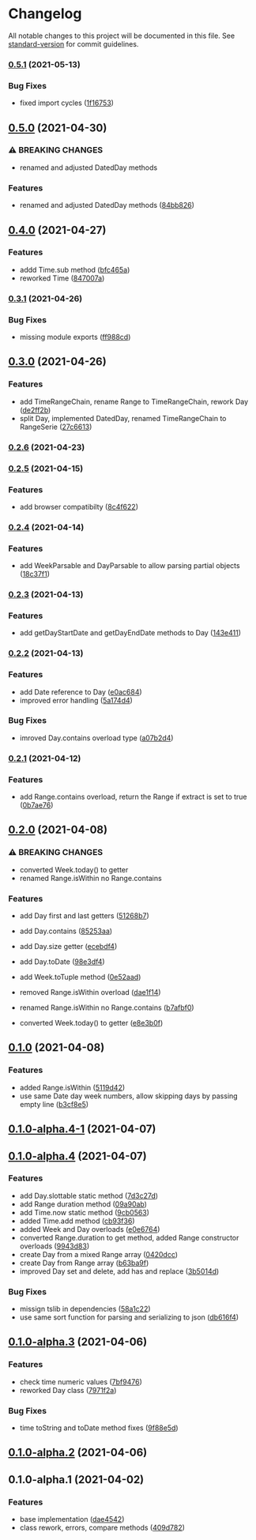 # Changelog

All notable changes to this project will be documented in this file. See [standard-version](https://github.com/conventional-changelog/standard-version) for commit guidelines.

### [0.5.1](https://github.com/GlCap/week-ranger/compare/v0.5.0...v0.5.1) (2021-05-13)

### Bug Fixes

- fixed import cycles ([1f16753](https://github.com/GlCap/week-ranger/commit/1f167537010cecdb357a1898af2a767e1b723a5c))

## [0.5.0](https://github.com/GlCap/week-ranger/compare/v0.4.0...v0.5.0) (2021-04-30)

### ⚠ BREAKING CHANGES

- renamed and adjusted DatedDay methods

### Features

- renamed and adjusted DatedDay methods ([84bb826](https://github.com/GlCap/week-ranger/commit/84bb826ac490976c2515d38974574e8782761c36))

## [0.4.0](https://github.com/GlCap/week-ranger/compare/v0.3.1...v0.4.0) (2021-04-27)

### Features

- addd Time.sub method ([bfc465a](https://github.com/GlCap/week-ranger/commit/bfc465ac3fa626f6de7338b487f612b884a46613))
- reworked Time ([847007a](https://github.com/GlCap/week-ranger/commit/847007abb0f92d53ca58d95bff7c405a0423c7d2))

### [0.3.1](https://github.com/GlCap/week-ranger/compare/v0.3.0...v0.3.1) (2021-04-26)

### Bug Fixes

- missing module exports ([ff988cd](https://github.com/GlCap/week-ranger/commit/ff988cd8a3bdf18f459293a6d4ac17ab265363d5))

## [0.3.0](https://github.com/GlCap/week-ranger/compare/v0.2.6...v0.3.0) (2021-04-26)

### Features

- add TimeRangeChain, rename Range to TimeRangeChain, rework Day ([de2ff2b](https://github.com/GlCap/week-ranger/commit/de2ff2bf120d526e8e6c4db90e6c4c56a5637c3e))
- split Day, implemented DatedDay, renamed TimeRangeChain to RangeSerie ([27c6613](https://github.com/GlCap/week-ranger/commit/27c66138fc8eb9a77c1450512c740c0003c2dccf))

### [0.2.6](https://github.com/GlCap/week-ranger/compare/v0.2.5...v0.2.6) (2021-04-23)

### [0.2.5](https://github.com/GlCap/week-ranger/compare/v0.2.4...v0.2.5) (2021-04-15)

### Features

- add browser compatibilty ([8c4f622](https://github.com/GlCap/week-ranger/commit/8c4f6222152bfe0a9b1214a4c7c5d26141604872))

### [0.2.4](https://github.com/GlCap/week-ranger/compare/v0.2.3...v0.2.4) (2021-04-14)

### Features

- add WeekParsable and DayParsable to allow parsing partial objects ([18c37f1](https://github.com/GlCap/week-ranger/commit/18c37f19dd527b98614787c7a242e95538ab6798))

### [0.2.3](https://github.com/GlCap/week-ranger/compare/v0.2.2...v0.2.3) (2021-04-13)

### Features

- add getDayStartDate and getDayEndDate methods to Day ([143e411](https://github.com/GlCap/week-ranger/commit/143e411a5abd2ba003968bb8f8000c1a8e73c13a))

### [0.2.2](https://github.com/GlCap/week-ranger/compare/v0.2.1...v0.2.2) (2021-04-13)

### Features

- add Date reference to Day ([e0ac684](https://github.com/GlCap/week-ranger/commit/e0ac6849066f5219058e5b947a9d42c90c2532e1))
- improved error handling ([5a174d4](https://github.com/GlCap/week-ranger/commit/5a174d47e0f1069742b0117a1fb10fd90d8ffc6d))

### Bug Fixes

- imroved Day.contains overload type ([a07b2d4](https://github.com/GlCap/week-ranger/commit/a07b2d4a8076b4da1601ccf0ac4093bfadebacc9))

### [0.2.1](https://github.com/GlCap/week-ranger/compare/v0.2.0...v0.2.1) (2021-04-12)

### Features

- add Range.contains overload, return the Range if extract is set to true ([0b7ae76](https://github.com/GlCap/week-ranger/commit/0b7ae76659974ad35a5de0bff80c9ba27532f892))

## [0.2.0](https://github.com/GlCap/week-ranger/compare/v0.1.0...v0.2.0) (2021-04-08)

### ⚠ BREAKING CHANGES

- converted Week.today() to getter
- renamed Range.isWithin no Range.contains

### Features

- add Day first and last getters ([51268b7](https://github.com/GlCap/week-ranger/commit/51268b7c5af29e0328cb4ed0dbc99aee2d3499d1))
- add Day.contains ([85253aa](https://github.com/GlCap/week-ranger/commit/85253aa6c72c96d0708970c446337f92712969fe))
- add Day.size getter ([ecebdf4](https://github.com/GlCap/week-ranger/commit/ecebdf4c05cd8d072234902b868ad3d44c400338))
- add Day.toDate ([98e3df4](https://github.com/GlCap/week-ranger/commit/98e3df45c18f8aa6d24655c9852c0e5f9dbd7b75))
- add Week.toTuple method ([0e52aad](https://github.com/GlCap/week-ranger/commit/0e52aad9c5bf3552cdb3d35a8b7a5f6ae1053b82))
- removed Range.isWithin overload ([dae1f14](https://github.com/GlCap/week-ranger/commit/dae1f14571d3b71993eaa9da1bc5db52f200bab3))
- renamed Range.isWithin no Range.contains ([b7afbf0](https://github.com/GlCap/week-ranger/commit/b7afbf013262733e389ad5dfa08a01ae7942bfdd))

- converted Week.today() to getter ([e8e3b0f](https://github.com/GlCap/week-ranger/commit/e8e3b0f04ce56b4a71b04afaa56fc31dddff73c3))

## [0.1.0](https://github.com/GlCap/week-ranger/compare/v0.1.0-alpha.4-1...v0.1.0) (2021-04-08)

### Features

- added Range.isWithin ([5119d42](https://github.com/GlCap/week-ranger/commit/5119d429ff28e34f53edf8591ac008dd2bfa8003))
- use same Date day week numbers, allow skipping days by passing empty line ([b3cf8e5](https://github.com/GlCap/week-ranger/commit/b3cf8e5bf3050e2a81f4f6ed4393cb1832c1e82b))

## [0.1.0-alpha.4-1](https://github.com/GlCap/week-ranger/compare/v0.1.0-alpha.4...v0.1.0-alpha.4-1) (2021-04-07)

## [0.1.0-alpha.4](https://github.com/GlCap/week-ranger/compare/v0.1.0-alpha.3...v0.1.0-alpha.4) (2021-04-07)

### Features

- add Day.slottable static method ([7d3c27d](https://github.com/GlCap/week-ranger/commit/7d3c27da7da93cdf92991cc412c6e3bca51f39dd))
- add Range duration method ([09a90ab](https://github.com/GlCap/week-ranger/commit/09a90ab6a4d1abf97c999dd0abb4ad5ea7f9e346))
- add Time.now static method ([9cb0563](https://github.com/GlCap/week-ranger/commit/9cb0563c4ea48751e5c8080330d6ab559ded904b))
- added Time.add method ([cb93f36](https://github.com/GlCap/week-ranger/commit/cb93f36308708e1b6b8a8700525fe4660c7f7725))
- added Week and Day overloads ([e0e6764](https://github.com/GlCap/week-ranger/commit/e0e67646bb2a1b3ffee59b63576f9cf7d9cc9a7d))
- converted Range.duration to get method, added Range constructor overloads ([9943d83](https://github.com/GlCap/week-ranger/commit/9943d838d4b2bd3fa01d4c0bf3dd6ecce66db007))
- create Day from a mixed Range array ([0420dcc](https://github.com/GlCap/week-ranger/commit/0420dcc3580282701198a667b762906ab2064775))
- create Day from Range array ([b63ba9f](https://github.com/GlCap/week-ranger/commit/b63ba9f230de21f50dc81f31a4b4d60f679be3dc))
- improved Day set and delete, add has and replace ([3b5014d](https://github.com/GlCap/week-ranger/commit/3b5014db2e808e03878b2900dfdabf3522dd0059))

### Bug Fixes

- missign tslib in dependencies ([58a1c22](https://github.com/GlCap/week-ranger/commit/58a1c226222193d0f2796741cf7ddc3a4b17a66c))
- use same sort function for parsing and serializing to json ([db616f4](https://github.com/GlCap/week-ranger/commit/db616f4933b415faafbe9ae0427d3a4351ace423))

## [0.1.0-alpha.3](https://github.com/GlCap/week-ranger/compare/v0.1.0-alpha.2...v0.1.0-alpha.3) (2021-04-06)

### Features

- check time numeric values ([7bf9476](https://github.com/GlCap/week-ranger/commit/7bf94762f565ae12143bdcbed95137a82fdcb9e2))
- reworked Day class ([7971f2a](https://github.com/GlCap/week-ranger/commit/7971f2a3c305b78b51fabde28ae9c1b0ae52262e))

### Bug Fixes

- time toString and toDate method fixes ([9f88e5d](https://github.com/GlCap/week-ranger/commit/9f88e5db067184cc8de425f18912d474406ded7f))

## [0.1.0-alpha.2](https://github.com/GlCap/week-ranger/compare/v0.1.0-alpha.1...v0.1.0-alpha.2) (2021-04-06)

## 0.1.0-alpha.1 (2021-04-02)

### Features

- base implementation ([dae4542](https://github.com/GlCap/week-ranger/commit/dae454231ba2a7a0f4d027e8eadf12b7d718551a))
- class rework, errors, compare methods ([409d782](https://github.com/GlCap/week-ranger/commit/409d78295f7910eb9128e919a23fed0f7d37e656))
